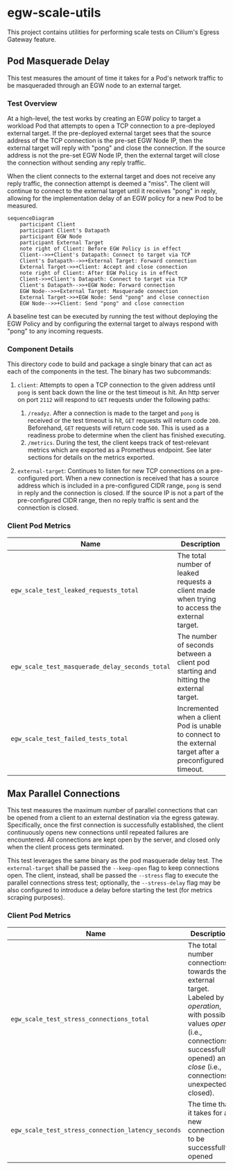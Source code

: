 # egw-scale-utils

This project contains utilities for performing scale tests on Cilium's Egress
Gateway feature.

## Pod Masquerade Delay

This test measures the amount of time it takes for a Pod's network traffic to
be masqueraded through an EGW node to an external target.

### Test Overview

At a high-level, the test works by creating an EGW policy to target a workload
Pod that attempts to open a TCP connection to a pre-deployed external target.
If the pre-deployed external target sees that the source address of the TCP
connection is the pre-set EGW Node IP, then the external target will reply
with "pong" and close the connection. If the source address is not the pre-set
EGW Node IP, then the external target will close the connection without sending
any reply traffic.

When the client connects to the external target and does not receive any reply
traffic, the connection attempt is deemed a "miss". The client will continue
to connect to the external target until it receives "pong" in reply, allowing
for the implementation delay of an EGW policy for a new Pod to be measured.

```mermaid
sequenceDiagram
    participant Client
    participant Client's Datapath
    participant EGW Node
    participant External Target
    note right of Client: Before EGW Policy is in effect
    Client-->>+Client's Datapath: Connect to target via TCP
    Client's Datapath-->>+External Target: Forward connection
    External Target->>+Client: Accept and close connection
    note right of Client: After EGW Policy is in effect
    Client->>+Client's Datapath: Connect to target via TCP
    Client's Datapath-->>+EGW Node: Forward connection
    EGW Node-->>+External Target: Masquerade connection
    External Target->>+EGW Node: Send "pong" and close connection
    EGW Node-->>+Client: Send "pong" and close connection
```

A baseline test can be executed by running the test without deploying the
EGW Policy and by configuring the external target to always respond with
"pong" to any incoming requests.

### Component Details

This directory code to build and package a single binary that can act as
each of the components in the test. The binary has two subcommands:

1. `client`: Attempts to open a TCP connection to the given address until
   `pong` is sent back down the line or the test timeout is hit. An http
   server on port `2112` will respond to `GET` requests under the following
   paths:

   1. `/readyz`. After a connection is made to the target and `pong` is
      received or the test timeout is hit, `GET` requests will return code
      `200`. Beforehand, `GET` requests will return code `500`. This is used
      as a readiness probe to determine when the client has finished executing.
   2. `/metrics`. During the test, the client keeps track of test-relevant
      metrics which are exported as a Prometheus endpoint. See later sections
      for details on the metrics exported.

2. `external-target`: Continues to listen for new TCP connections on a pre-
   configured port. When a new connection is received that has a source address
   which is included in a pre-configured CIDR range, `pong` is send in reply and
   the connection is closed. If the source IP is not a part of the pre-configured
   CIDR range, then no reply traffic is sent and the connection is closed.

### Client Pod Metrics

|Name|Description|
|---|---|
|`egw_scale_test_leaked_requests_total`|The total number of leaked requests a client made when trying to access the external target.|
|`egw_scale_test_masquerade_delay_seconds_total`|The number of seconds between a client pod starting and hitting the external target.|
|`egw_scale_test_failed_tests_total`|Incremented when a client Pod is unable to connect to the external target after a preconfigured timeout.|

## Max Parallel Connections

This test measures the maximum number of parallel connections that can be opened
from a client to an external destination via the egress gateway. Specifically,
once the first connection is successfully established, the client continuously
opens new connections until repeated failures are encountered. All connections
are kept open by the server, and closed only when the client process gets terminated.

This test leverages the same binary as the pod masquerade delay test. The
`external-target` shall be passed the `--keep-open` flag to keep connections open.
The client, instead, shall be passed the `--stress` flag to execute the parallel
connections stress test; optionally, the `--stress-delay` flag may be also configured
to introduce a delay before starting the test (for metrics scraping purposes).

### Client Pod Metrics

|Name|Description|
|---|---|
|`egw_scale_test_stress_connections_total`|The total number connections towards the external target. Labeled by *operation*, with possible values *open* (i.e., connections successfully opened) and *close* (i.e., connections unexpectedly closed).|
|`egw_scale_test_stress_connection_latency_seconds`|The time that it takes for a new connection to be successfully opened|
